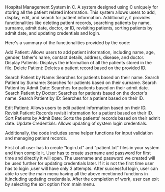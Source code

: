 Hospital Management System in C.
A system designed using C uniquely for storing all the patient related information.
This system allows users to add, display, edit, and search for patient information.
Additionally, it provides functionalities like deleting patient records, searching patients by name, surname, admit date, doctor, or ID,
revisiting patients, sorting patients by admit date, and updating credentials and login.

Here's a summary of the functionalities provided by the code:

Add Patient: Allows users to add patient information, including name, age, gender, father's name, contact details, address, disease, and doctor.
Display Patients: Displays the information of all the patients stored in the file.
Delete Patient: Deletes a patient record based on the provided ID.

Search Patient by Name: Searches for patients based on their name.
Search Patient by Surname: Searches for patients based on their surname.
Search Patient by Admit Date: Searches for patients based on their admit date.
Search Patient by Doctor: Searches for patients based on the doctor's name.
Search Patient by ID: Searches for a patient based on their ID.

Edit Patient: Allows users to edit patient information based on their ID.
Revisit Patient: Records revisit information for a patient based on their ID.
Sort Patients by Admit Date: Sorts the patients' records based on their admit date.
Update Credentials: Allows updating of system login credentials.

Additionally, the code includes some helper functions for input validation and managing patient records.

First of all user has to create "login.txt" and "patient.txt" files in your system and then compile it.
User has to create username and password for first time and directly it will open. 
The username and password we created will be used further for updating credentials later.
If it is not the first time user has to login ,user will have only 3 attempts.
After successful login, user can able to see the main menu having all the above mentioned functions in it,including updating credentials.
After the completion of work, user can exit by selecting the exit option from main menu.